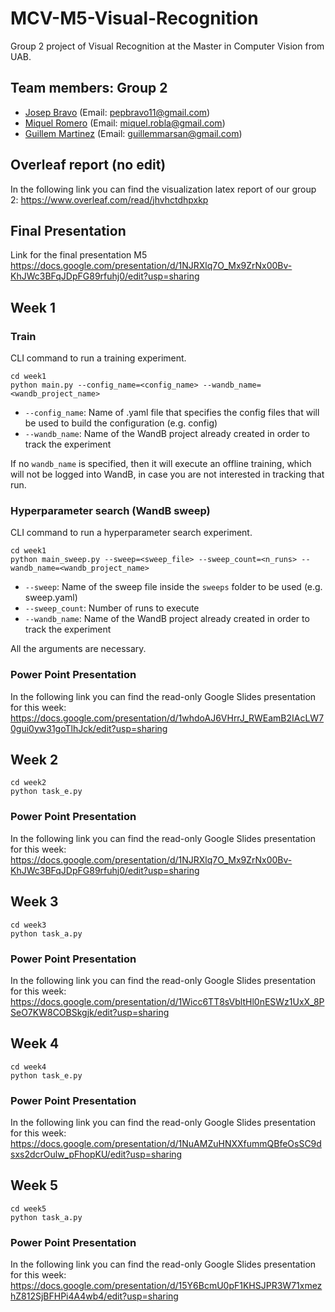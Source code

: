 # MCV-M5-Visual-Recognition

Group 2 project of Visual Recognition at the Master in Computer Vision from UAB.
## Team members: Group 2
* [Josep Bravo](https://github.com/LeBrav) (Email: pepbravo11@gmail.com)
* [Miquel Romero](https://github.com/0Miquel) (Email: miquel.robla@gmail.com)
* [Guillem Martinez](https://github.com/guillem-ms) (Email: guillemmarsan@gmail.com)
## Overleaf report (no edit)
In the following link you can find the visualization latex report of our group 2:
https://www.overleaf.com/read/jhvhctdhpxkp

## Final Presentation
Link for the final presentation M5
https://docs.google.com/presentation/d/1NJRXlq7O_Mx9ZrNx00Bv-KhJWc3BFqJDpFG89rfuhj0/edit?usp=sharing


## Week 1
### Train
CLI command to run a training experiment.
```
cd week1
python main.py --config_name=<config_name> --wandb_name=<wandb_project_name>
```
- ``--config_name``: Name of .yaml file that specifies the config files 
that will be used to build the configuration (e.g. config)
- ``--wandb_name``: Name of the WandB project already created in order to track
the experiment

If no ``wandb_name`` is specified, then it will execute an offline training, which will
not be logged into WandB, in case you are not interested in tracking that run.

### Hyperparameter search (WandB sweep)
CLI command to run a hyperparameter search experiment.
```
cd week1
python main_sweep.py --sweep=<sweep_file> --sweep_count=<n_runs> --wandb_name=<wandb_project_name>
```
- ``--sweep``: Name of the sweep file inside the ``sweeps`` folder to be used (e.g. sweep.yaml)
- ``--sweep_count``: Number of runs to execute
- ``--wandb_name``: Name of the WandB project already created in order to track
the experiment

All the arguments are necessary.

### Power Point Presentation
In the following link you can find the read-only Google Slides presentation for this week:
https://docs.google.com/presentation/d/1whdoAJ6VHrrJ_RWEamB2IAcLW70gui0yw31goTlhJck/edit?usp=sharing

## Week 2 

```
cd week2
python task_e.py
```

### Power Point Presentation
In the following link you can find the read-only Google Slides presentation for this week:
https://docs.google.com/presentation/d/1NJRXlq7O_Mx9ZrNx00Bv-KhJWc3BFqJDpFG89rfuhj0/edit?usp=sharing

## Week 3
```
cd week3
python task_a.py
```
### Power Point Presentation
In the following link you can find the read-only Google Slides presentation for this week:
https://docs.google.com/presentation/d/1Wicc6TT8sVbltHl0nESWz1UxX_8PSeO7KW8COBSkgjk/edit?usp=sharing
## Week 4

```
cd week4
python task_e.py
```
### Power Point Presentation
In the following link you can find the read-only Google Slides presentation for this week:
https://docs.google.com/presentation/d/1NuAMZuHNXXfummQBfeOsSC9dsxs2dcrOulw_pFhopKU/edit?usp=sharing


## Week 5
```
cd week5
python task_a.py
```

### Power Point Presentation
In the following link you can find the read-only Google Slides presentation for this week:
https://docs.google.com/presentation/d/15Y6BcmU0pF1KHSJPR3W71xmezhZ812SjBFHPi4A4wb4/edit?usp=sharing
